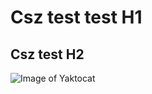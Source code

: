 # Csz test test H1
## Csz test H2

![Image of Yaktocat](https://octodex.github.com/images/yaktocat.png)
